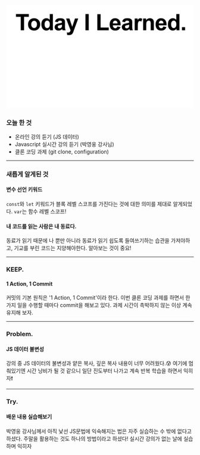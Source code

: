 ![](./TIL.jpg)
### 오늘 한 것
- 온라인 강의 듣기 (JS 데이터)
- Javascript 실시간 강의 듣기 (박영웅 강사님)
- 클론 코딩 과제 (git clone, configuration)
---
### 새롭게 알게된 것
#### **변수 선언 키워드**
`const`와 `let` 키워드가 블록 레벨 스코프를 가진다는 것에 대한 의미를 제대로 알게되었다. `var`는 함수 레벨 스코프!

#### **내 코드를 읽는 사람은 내 동료다.**
동료가 읽기 때문에 나 뿐만 아니라 동료가 읽기 쉽도록 들여쓰기하는 습관을 가져야하고, 기교를 부린 코드는 지양해야한다. 알아보는 것이 중요!

---
### KEEP.
#### **1 Action, 1 Commit**
커밋의 기본 원칙은 '1 Action, 1 Commit'이라 한다. 이번 클론 코딩 과제를 하면서 한 가지 일을 수행할 때마다 commit을 해보고 있다. 과제 시간이 촉박하지 않는 이상 계속 유지해 보자.

---
### Problem.

#### **JS 데이터 불변성**
강의 중 JS 데이터의 불변성과 얕은 복사, 깊은 복사 내용이 너무 어려웠다.😰
여기에 멈춰있기엔 시간 낭비가 될 것 같으니 일단 진도부터 나가고 계속 반복 학습을 하면서 익히자❗️

---
### Try.

#### **배운 내용 실습해보기**
박영웅 강사님께서 아직 낯선 JS문법에 익숙해지는 법은 자주 실습하는 수 밖에 없다고 하셨다.
주말을 활용하는 것도 하나의 방법이라고 하셨다! 실시간 강의가 없는 날에 실습하며 익히자

